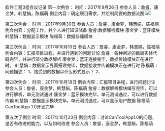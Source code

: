 软件工程3组会议记录
第一次例会：
时间：2017年9月26日
参会人员：詹睿，康金梦，韩慧娟，陈福萌
例会内容：确定项目需求，并绘制简要的数据流图
![](https://i.imgur.com/CpE5HXY.png)

第二次例会：
时间：2017年9月30日
参会人员：詹睿，康金梦，韩慧娟，陈福萌
例会内容：分配工作，并个人进行知识储备
詹睿:数据解析模块
康金梦：蓝牙模块
韩慧娟：数据显示模块
陈福萌：数据存储模块

第三次例会：
时间：2017年10月10日
参会人员：詹睿，康金梦，韩慧娟，陈福萌
例会内容：汇报项目进程，并进行遇到的问题讨论
詹睿：各种阐述的数据实体代码完毕，并进行部分数据解析
康金梦：蓝牙连接完毕，数据传输模块正在进行时。
韩慧娟：数据显示界面搭建完毕，数据接收并传输模块正在进行时
陈福萌：
问题描述：
1、接受到的数据以什么形式显示？
2、

第四次例会：
时间：2017年10月18日
例会内容：汇报项目进程，进行问题讨论
参会人员：詹睿，康金梦，韩慧娟，陈福萌
詹睿：数据解析模块编写完毕，可以进行解析，单元测试通过
康金梦：蓝牙模块完毕，单元测试通过，可以进行数据传输
韩慧娟：数据显示模块完毕，单元测试通过，可以显示用户数据
陈福萌：
CanToolApp 1.0开发完毕

第五次了例会
时间：2017年10月23日
例会内容：讨论CanToolApp1.0的问题，是否有改进的能力，以及如何改进
参会人员：詹睿，康金梦，韩慧娟，陈福萌
